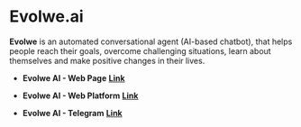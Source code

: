 # Evolwe.ai
**Evolwe** is an automated conversational agent (AI-based chatbot), that helps people reach their goals, overcome challenging situations, learn about themselves and make positive changes in their lives.

* **Evolwe AI - Web Page**
[**Link**](https://evolwe.ai/)

* **Evolwe AI - Web Platform**
[**Link**](https://t.me/NovaAI_bot)

* **Evolwe AI - Telegram**
[**Link**](http://yc2.evolwe.ai/chat)
